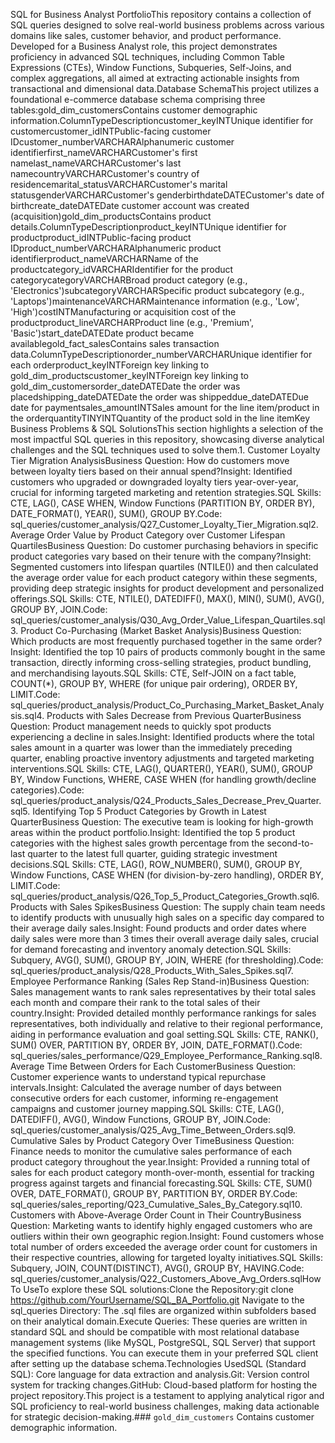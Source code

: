 SQL for Business Analyst PortfolioThis repository contains a collection of SQL queries designed to solve real-world business problems across various domains like sales, customer behavior, and product performance. Developed for a Business Analyst role, this project demonstrates proficiency in advanced SQL techniques, including Common Table Expressions (CTEs), Window Functions, Subqueries, Self-Joins, and complex aggregations, all aimed at extracting actionable insights from transactional and dimensional data.Database SchemaThis project utilizes a foundational e-commerce database schema comprising three tables:gold_dim_customersContains customer demographic information.ColumnTypeDescriptioncustomer_keyINTUnique identifier for customercustomer_idINTPublic-facing customer IDcustomer_numberVARCHARAlphanumeric customer identifierfirst_nameVARCHARCustomer's first namelast_nameVARCHARCustomer's last namecountryVARCHARCustomer's country of residencemarital_statusVARCHARCustomer's marital statusgenderVARCHARCustomer's genderbirthdateDATECustomer's date of birthcreate_dateDATEDate customer account was created (acquisition)gold_dim_productsContains product details.ColumnTypeDescriptionproduct_keyINTUnique identifier for productproduct_idINTPublic-facing product IDproduct_numberVARCHARAlphanumeric product identifierproduct_nameVARCHARName of the productcategory_idVARCHARIdentifier for the product categorycategoryVARCHARBroad product category (e.g., 'Electronics')subcategoryVARCHARSpecific product subcategory (e.g., 'Laptops')maintenanceVARCHARMaintenance information (e.g., 'Low', 'High')costINTManufacturing or acquisition cost of the productproduct_lineVARCHARProduct line (e.g., 'Premium', 'Basic')start_dateDATEDate product became availablegold_fact_salesContains sales transaction data.ColumnTypeDescriptionorder_numberVARCHARUnique identifier for each orderproduct_keyINTForeign key linking to gold_dim_productscustomer_keyINTForeign key linking to gold_dim_customersorder_dateDATEDate the order was placedshipping_dateDATEDate the order was shippeddue_dateDATEDue date for paymentsales_amountINTSales amount for the line item/product in the orderquantityTINYINTQuantity of the product sold in the line itemKey Business Problems & SQL SolutionsThis section highlights a selection of the most impactful SQL queries in this repository, showcasing diverse analytical challenges and the SQL techniques used to solve them.1. Customer Loyalty Tier Migration AnalysisBusiness Question: How do customers move between loyalty tiers based on their annual spend?Insight: Identified customers who upgraded or downgraded loyalty tiers year-over-year, crucial for informing targeted marketing and retention strategies.SQL Skills: CTE, LAG(), CASE WHEN, Window Functions (PARTITION BY, ORDER BY), DATE_FORMAT(), YEAR(), SUM(), GROUP BY.Code: sql_queries/customer_analysis/Q27_Customer_Loyalty_Tier_Migration.sql2. Average Order Value by Product Category over Customer Lifespan QuartilesBusiness Question: Do customer purchasing behaviors in specific product categories vary based on their tenure with the company?Insight: Segmented customers into lifespan quartiles (NTILE()) and then calculated the average order value for each product category within these segments, providing deep strategic insights for product development and personalized offerings.SQL Skills: CTE, NTILE(), DATEDIFF(), MAX(), MIN(), SUM(), AVG(), GROUP BY, JOIN.Code: sql_queries/customer_analysis/Q30_Avg_Order_Value_Lifespan_Quartiles.sql3. Product Co-Purchasing (Market Basket Analysis)Business Question: Which products are most frequently purchased together in the same order?Insight: Identified the top 10 pairs of products commonly bought in the same transaction, directly informing cross-selling strategies, product bundling, and merchandising layouts.SQL Skills: CTE, Self-JOIN on a fact table, COUNT(*), GROUP BY, WHERE (for unique pair ordering), ORDER BY, LIMIT.Code: sql_queries/product_analysis/Product_Co_Purchasing_Market_Basket_Analysis.sql4. Products with Sales Decrease from Previous QuarterBusiness Question: Product management needs to quickly spot products experiencing a decline in sales.Insight: Identified products where the total sales amount in a quarter was lower than the immediately preceding quarter, enabling proactive inventory adjustments and targeted marketing interventions.SQL Skills: CTE, LAG(), QUARTER(), YEAR(), SUM(), GROUP BY, Window Functions, WHERE, CASE WHEN (for handling growth/decline categories).Code: sql_queries/product_analysis/Q24_Products_Sales_Decrease_Prev_Quarter.sql5. Identifying Top 5 Product Categories by Growth in Latest QuarterBusiness Question: The executive team is looking for high-growth areas within the product portfolio.Insight: Identified the top 5 product categories with the highest sales growth percentage from the second-to-last quarter to the latest full quarter, guiding strategic investment decisions.SQL Skills: CTE, LAG(), ROW_NUMBER(), SUM(), GROUP BY, Window Functions, CASE WHEN (for division-by-zero handling), ORDER BY, LIMIT.Code: sql_queries/product_analysis/Q26_Top_5_Product_Categories_Growth.sql6. Products with Sales SpikesBusiness Question: The supply chain team needs to identify products with unusually high sales on a specific day compared to their average daily sales.Insight: Found products and order dates where daily sales were more than 3 times their overall average daily sales, crucial for demand forecasting and inventory anomaly detection.SQL Skills: Subquery, AVG(), SUM(), GROUP BY, JOIN, WHERE (for thresholding).Code: sql_queries/product_analysis/Q28_Products_With_Sales_Spikes.sql7. Employee Performance Ranking (Sales Rep Stand-in)Business Question: Sales management wants to rank sales representatives by their total sales each month and compare their rank to the total sales of their country.Insight: Provided detailed monthly performance rankings for sales representatives, both individually and relative to their regional performance, aiding in performance evaluation and goal setting.SQL Skills: CTE, RANK(), SUM() OVER, PARTITION BY, ORDER BY, JOIN, DATE_FORMAT().Code: sql_queries/sales_performance/Q29_Employee_Performance_Ranking.sql8. Average Time Between Orders for Each CustomerBusiness Question: Customer experience wants to understand typical repurchase intervals.Insight: Calculated the average number of days between consecutive orders for each customer, informing re-engagement campaigns and customer journey mapping.SQL Skills: CTE, LAG(), DATEDIFF(), AVG(), Window Functions, GROUP BY, JOIN.Code: sql_queries/customer_analysis/Q25_Avg_Time_Between_Orders.sql9. Cumulative Sales by Product Category Over TimeBusiness Question: Finance needs to monitor the cumulative sales performance of each product category throughout the year.Insight: Provided a running total of sales for each product category month-over-month, essential for tracking progress against targets and financial forecasting.SQL Skills: CTE, SUM() OVER, DATE_FORMAT(), GROUP BY, PARTITION BY, ORDER BY.Code: sql_queries/sales_reporting/Q23_Cumulative_Sales_By_Category.sql10. Customers with Above-Average Order Count in Their CountryBusiness Question: Marketing wants to identify highly engaged customers who are outliers within their own geographic region.Insight: Found customers whose total number of orders exceeded the average order count for customers in their respective countries, allowing for targeted loyalty initiatives.SQL Skills: Subquery, JOIN, COUNT(DISTINCT), AVG(), GROUP BY, HAVING.Code: sql_queries/customer_analysis/Q22_Customers_Above_Avg_Orders.sqlHow To UseTo explore these SQL solutions:Clone the Repository:git clone https://github.com/YourUsername/SQL_BA_Portfolio.git
Navigate to the sql_queries Directory: The .sql files are organized within subfolders based on their analytical domain.Execute Queries: These queries are written in standard SQL and should be compatible with most relational database management systems (like MySQL, PostgreSQL, SQL Server) that support the specified functions. You can execute them in your preferred SQL client after setting up the database schema.Technologies UsedSQL (Standard SQL): Core language for data extraction and analysis.Git: Version control system for tracking changes.GitHub: Cloud-based platform for hosting the project repository.This project is a testament to applying analytical rigor and SQL proficiency to real-world business challenges, making data actionable for strategic decision-making.### `gold_dim_customers`
Contains customer demographic information.
